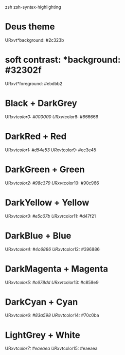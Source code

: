 zsh
  zsh-syntax-highlighting
  
# Deus theme
URxvt*background: #2c323b

# soft contrast: *background: #32302f
URxvt*foreground: #ebdbb2
# Black + DarkGrey
URxvt*color0:  #000000
URxvt*color8:  #666666
# DarkRed + Red
URxvt*color1:  #d54e53
URxvt*color9:  #ec3e45
# DarkGreen + Green
URxvt*color2:  #98c379
URxvt*color10: #90c966
# DarkYellow + Yellow
URxvt*color3:  #e5c07b
URxvt*color11: #d47f21
# DarkBlue + Blue
URxvt*color4:  #4c6886
URxvt*color12: #396886
# DarkMagenta + Magenta
URxvt*color5:  #c678dd
URxvt*color13: #c858e9
# DarkCyan + Cyan
URxvt*color6:  #83a598
URxvt*color14: #70c0ba
# LightGrey + White
URxvt*color7:  #eaeaea
URxvt*color15: #eaeaea

